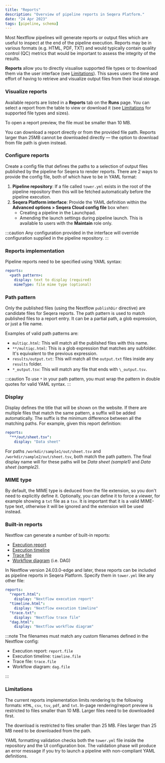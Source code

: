 ```yaml
---
title: "Reports"
description: "Overview of pipeline reports in Seqera Platform."
date: "24 Apr 2023"
tags: [pipeline, schema]
---
```


Most Nextflow pipelines will generate reports or output files which are useful to inspect at the end of the pipeline execution. Reports may be in various formats (e.g. HTML, PDF, TXT) and would typically contain quality control (QC) metrics that would be important to assess the integrity of the results.

**Reports** allow you to directly visualise supported file types or to download them via the user interface (see [Limitations](#limitations)). This saves users the time and effort of having to retrieve and visualize output files from their local storage.

### Visualize reports

Available reports are listed in a **Reports** tab on the **Runs** page. You can select a report from the table to view or download it (see [Limitations](#limitations) for supported file types and sizes).

To open a report preview, the file must be smaller than 10 MB.

You can download a report directly or from the provided file path. Reports larger than 25MB cannot be downloaded directly — the option to download from file path is given instead.

### Configure reports

Create a config file that defines the paths to a selection of output files published by the pipeline for Seqera to render reports. There are 2 ways to provide the config file, both of which have to be in YAML format:

1. **Pipeline repository**: If a file called `tower.yml` exists in the root of the pipeline repository then this will be fetched automatically before the pipeline execution.
2. **Seqera Platform interface**: Provide the YAML definition within the **Advanced options > Seqera Cloud config file** box when:
   - Creating a pipeline in the Launchpad.
   - Amending the launch settings during pipeline launch. This is available to users with the **Maintain** role only.

:::caution
Any configuration provided in the interface will override configuration supplied in the pipeline repository.
:::

### Reports implementation

Pipeline reports need to be specified using YAML syntax:

```yaml
reports:
  <path pattern>:
    display: text to display (required)
    mimeType: file mime type (optional)
```

### Path pattern

Only the published files (using the Nextflow `publishDir` directive) are candidate files for Seqera reports. The path pattern is used to match published files to a report entry. It can be a partial path, a glob expression, or just a file name.

Examples of valid path patterns are:

- `multiqc.html`: This will match all the published files with this name.
- `**/multiqc.html`: This is a glob expression that matches any subfolder. It's equivalent to the previous expression.
- `results/output.txt`: This will match all the `output.txt` files inside any `results` folder.
- `*_output.tsv`: This will match any file that ends with `\_output.tsv`.

:::caution
To use `*` in your path pattern, you must wrap the pattern in double quotes for valid YAML syntax.
:::

### Display

Display defines the title that will be shown on the website. If there are multiple files that match the same pattern, a suffix will be added automatically. The suffix is the minimum difference between all the matching paths. For example, given this report definition:

```yaml
reports:
  "**/out/sheet.tsv":
    display: "Data sheet"
```

For paths `/workdir/sample1/out/sheet.tsv` and `/workdir/sample2/out/sheet.tsv`, both match the path pattern. The final display name will for these paths will be _Data sheet (sample1)_ and _Data sheet (sample2)_.

### MIME type

By default, the MIME type is deduced from the file extension, so you don't need to explicitly define it. Optionally, you can define it to force a viewer, for example showing a `txt` file as a `tsv`. It is important that it is a valid MIME-type text, otherwise it will be ignored and the extension will be used instead.

### Built-in reports

Nextflow can generate a number of built-in reports:

- [Execution report](https://nextflow.io/docs/latest/tracing.html#execution-report)
- [Execution timeline](https://nextflow.io/docs/latest/tracing.html#timeline-report)
- [Trace file](https://nextflow.io/docs/latest/tracing.html#trace-report)
- [Workflow diagram](https://nextflow.io/docs/latest/tracing.html#dag-visualisation) (i.e. DAG)

In Nextflow version 24.03.0-edge and later, these reports can be included as pipeline reports in Seqera Platform. Specify them in `tower.yml` like any other file:

```yaml
reports:
  "report.html":
    display: "Nextflow execution report"
  "timeline.html":
    display: "Nextflow execution timeline"
  "trace.txt":
    display: "Nextflow trace file"
  "dag.html":
    display: "Nextflow workflow diagram"
```

:::note
The filenames must match any custom filenames defined in the Nextflow config:

- Execution report: `report.file`
- Execution timeline: `timeline.file`
- Trace file: `trace.file`
- Workflow diagram: `dag.file`

:::

### Limitations

The current reports implementation limits rendering to the following formats: `HTML`, `csv`, `tsv`, `pdf`, and `txt`. In-page rendering/report preview is restricted to files smaller than 10 MB. Larger files need to be downloaded first.

The download is restricted to files smaller than 25 MB. Files larger than 25 MB need to be downloaded from the path.

YAML formatting validation checks both the `tower.yml` file inside the repository and the UI configuration box. The validation phase will produce an error message if you try to launch a pipeline with non-compliant YAML definitions.
